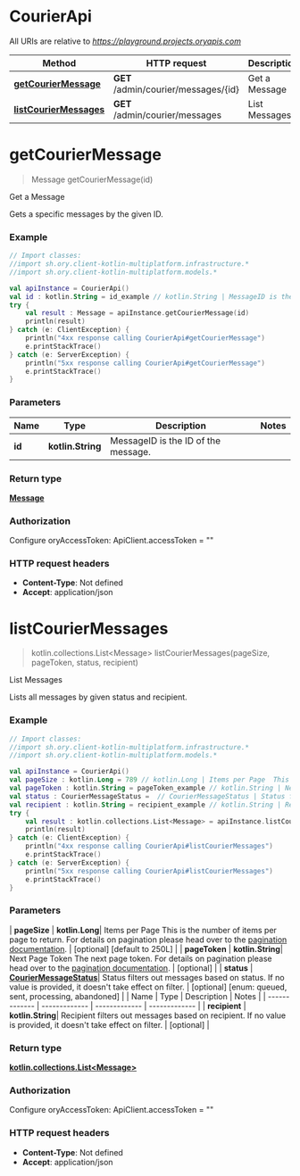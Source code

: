 # CourierApi

All URIs are relative to *https://playground.projects.oryapis.com*

| Method | HTTP request | Description |
| ------------- | ------------- | ------------- |
| [**getCourierMessage**](CourierApi.md#getCourierMessage) | **GET** /admin/courier/messages/{id} | Get a Message |
| [**listCourierMessages**](CourierApi.md#listCourierMessages) | **GET** /admin/courier/messages | List Messages |


<a id="getCourierMessage"></a>
# **getCourierMessage**
> Message getCourierMessage(id)

Get a Message

Gets a specific messages by the given ID.

### Example
```kotlin
// Import classes:
//import sh.ory.client-kotlin-multiplatform.infrastructure.*
//import sh.ory.client-kotlin-multiplatform.models.*

val apiInstance = CourierApi()
val id : kotlin.String = id_example // kotlin.String | MessageID is the ID of the message.
try {
    val result : Message = apiInstance.getCourierMessage(id)
    println(result)
} catch (e: ClientException) {
    println("4xx response calling CourierApi#getCourierMessage")
    e.printStackTrace()
} catch (e: ServerException) {
    println("5xx response calling CourierApi#getCourierMessage")
    e.printStackTrace()
}
```

### Parameters
| Name | Type | Description  | Notes |
| ------------- | ------------- | ------------- | ------------- |
| **id** | **kotlin.String**| MessageID is the ID of the message. | |

### Return type

[**Message**](Message.md)

### Authorization


Configure oryAccessToken:
    ApiClient.accessToken = ""

### HTTP request headers

 - **Content-Type**: Not defined
 - **Accept**: application/json

<a id="listCourierMessages"></a>
# **listCourierMessages**
> kotlin.collections.List&lt;Message&gt; listCourierMessages(pageSize, pageToken, status, recipient)

List Messages

Lists all messages by given status and recipient.

### Example
```kotlin
// Import classes:
//import sh.ory.client-kotlin-multiplatform.infrastructure.*
//import sh.ory.client-kotlin-multiplatform.models.*

val apiInstance = CourierApi()
val pageSize : kotlin.Long = 789 // kotlin.Long | Items per Page  This is the number of items per page to return. For details on pagination please head over to the [pagination documentation](https://www.ory.sh/docs/ecosystem/api-design#pagination).
val pageToken : kotlin.String = pageToken_example // kotlin.String | Next Page Token  The next page token. For details on pagination please head over to the [pagination documentation](https://www.ory.sh/docs/ecosystem/api-design#pagination).
val status : CourierMessageStatus =  // CourierMessageStatus | Status filters out messages based on status. If no value is provided, it doesn't take effect on filter.
val recipient : kotlin.String = recipient_example // kotlin.String | Recipient filters out messages based on recipient. If no value is provided, it doesn't take effect on filter.
try {
    val result : kotlin.collections.List<Message> = apiInstance.listCourierMessages(pageSize, pageToken, status, recipient)
    println(result)
} catch (e: ClientException) {
    println("4xx response calling CourierApi#listCourierMessages")
    e.printStackTrace()
} catch (e: ServerException) {
    println("5xx response calling CourierApi#listCourierMessages")
    e.printStackTrace()
}
```

### Parameters
| **pageSize** | **kotlin.Long**| Items per Page  This is the number of items per page to return. For details on pagination please head over to the [pagination documentation](https://www.ory.sh/docs/ecosystem/api-design#pagination). | [optional] [default to 250L] |
| **pageToken** | **kotlin.String**| Next Page Token  The next page token. For details on pagination please head over to the [pagination documentation](https://www.ory.sh/docs/ecosystem/api-design#pagination). | [optional] |
| **status** | [**CourierMessageStatus**](.md)| Status filters out messages based on status. If no value is provided, it doesn&#39;t take effect on filter. | [optional] [enum: queued, sent, processing, abandoned] |
| Name | Type | Description  | Notes |
| ------------- | ------------- | ------------- | ------------- |
| **recipient** | **kotlin.String**| Recipient filters out messages based on recipient. If no value is provided, it doesn&#39;t take effect on filter. | [optional] |

### Return type

[**kotlin.collections.List&lt;Message&gt;**](Message.md)

### Authorization


Configure oryAccessToken:
    ApiClient.accessToken = ""

### HTTP request headers

 - **Content-Type**: Not defined
 - **Accept**: application/json

